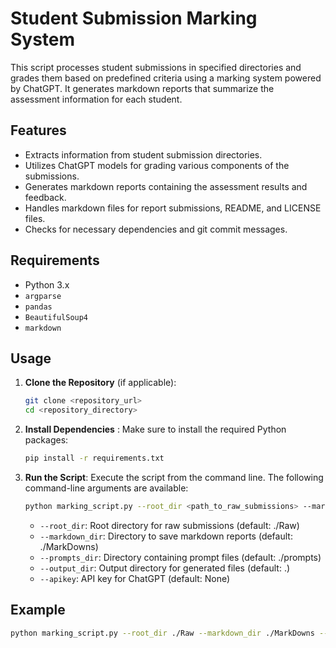 # Student Submission Marking System

This script processes student submissions in specified directories and grades them based on predefined criteria using a marking system powered by ChatGPT. It generates markdown reports that summarize the assessment information for each student.

## Features

- Extracts information from student submission directories.
- Utilizes ChatGPT models for grading various components of the submissions.
- Generates markdown reports containing the assessment results and feedback.
- Handles markdown files for report submissions, README, and LICENSE files.
- Checks for necessary dependencies and git commit messages.

## Requirements

- Python 3.x
- `argparse`
- `pandas`
- `BeautifulSoup4`
- `markdown`

## Usage

1. **Clone the Repository** (if applicable):
   
   ```bash
   git clone <repository_url>
   cd <repository_directory>
   
2. **Install Dependencies** : Make sure to install the required Python packages:
   
   ```bash
   pip install -r requirements.txt
   
3. **Run the Script**: Execute the script from the command line. The following command-line arguments are available:
   
   ```bash
   python marking_script.py --root_dir <path_to_raw_submissions> --markdown_dir <path_to_save_markdown_reports> --prompts_dir <path_to_prompts> --output_dir <output_directory> --apikey <your_api_key>
   ```
   
   - `--root_dir`: Root directory for raw submissions (default: ./Raw)
   - `--markdown_dir`: Directory to save markdown reports (default: ./MarkDowns)
   - `--prompts_dir`: Directory containing prompt files (default: ./prompts)
   - `--output_dir`: Output directory for generated files (default: .)
   - `--apikey`: API key for ChatGPT (default: None)

## Example
   ```bash
   python marking_script.py --root_dir ./Raw --markdown_dir ./MarkDowns --prompts_dir ./prompts --apikey YOUR_API_KEY

